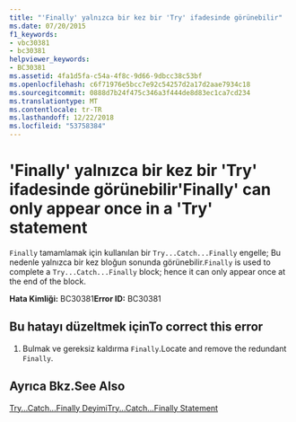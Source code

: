 ```yaml
---
title: "'Finally' yalnızca bir kez bir 'Try' ifadesinde görünebilir"
ms.date: 07/20/2015
f1_keywords:
- vbc30381
- bc30381
helpviewer_keywords:
- BC30381
ms.assetid: 4fa1d5fa-c54a-4f8c-9d66-9dbcc38c53bf
ms.openlocfilehash: c6f71976e5bcc7e92c54257d2a17d2aae7934c18
ms.sourcegitcommit: 0888d7b24f475c346a3f444de8d83ec1ca7cd234
ms.translationtype: MT
ms.contentlocale: tr-TR
ms.lasthandoff: 12/22/2018
ms.locfileid: "53758384"
---
```

# <a name="finally-can-only-appear-once-in-a-try-statement"></a><span data-ttu-id="ad2d7-102">'Finally' yalnızca bir kez bir 'Try' ifadesinde görünebilir</span><span class="sxs-lookup"><span data-stu-id="ad2d7-102">'Finally' can only appear once in a 'Try' statement</span></span>
<span data-ttu-id="ad2d7-103">`Finally` tamamlamak için kullanılan bir `Try...Catch...Finally` engelle; Bu nedenle yalnızca bir kez bloğun sonunda görünebilir.</span><span class="sxs-lookup"><span data-stu-id="ad2d7-103">`Finally` is used to complete a `Try...Catch...Finally` block; hence it can only appear once at the end of the block.</span></span>  
  
 <span data-ttu-id="ad2d7-104">**Hata Kimliği:** BC30381</span><span class="sxs-lookup"><span data-stu-id="ad2d7-104">**Error ID:** BC30381</span></span>  
  
## <a name="to-correct-this-error"></a><span data-ttu-id="ad2d7-105">Bu hatayı düzeltmek için</span><span class="sxs-lookup"><span data-stu-id="ad2d7-105">To correct this error</span></span>  
  
1.  <span data-ttu-id="ad2d7-106">Bulmak ve gereksiz kaldırma `Finally`.</span><span class="sxs-lookup"><span data-stu-id="ad2d7-106">Locate and remove the redundant `Finally`.</span></span>  
  
## <a name="see-also"></a><span data-ttu-id="ad2d7-107">Ayrıca Bkz.</span><span class="sxs-lookup"><span data-stu-id="ad2d7-107">See Also</span></span>  
 [<span data-ttu-id="ad2d7-108">Try...Catch...Finally Deyimi</span><span class="sxs-lookup"><span data-stu-id="ad2d7-108">Try...Catch...Finally Statement</span></span>](../../visual-basic/language-reference/statements/try-catch-finally-statement.md)  
 

